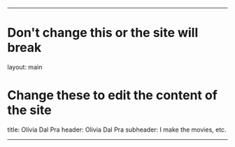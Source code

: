 ---

# Don't change this or the site will break
layout: main

# Change these to edit the content of the site
title: Olivia Dal Pra
header: Olivia Dal Pra
subheader: I make the movies, etc.

---